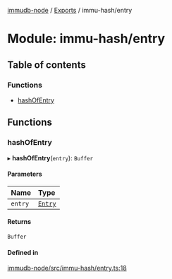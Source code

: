 [immudb-node](../README.md) / [Exports](../modules.md) / immu-hash/entry

# Module: immu-hash/entry

## Table of contents

### Functions

- [hashOfEntry](immu_hash_entry.md#hashofentry)

## Functions

### hashOfEntry

▸ **hashOfEntry**(`entry`): `Buffer`

#### Parameters

| Name | Type |
| :------ | :------ |
| `entry` | [`Entry`](types_Entry.md#entry) |

#### Returns

`Buffer`

#### Defined in

[immudb-node/src/immu-hash/entry.ts:18](https://github.com/user3232/node-immu-db/blob/2e88686/immudb-node/src/immu-hash/entry.ts#L18)
